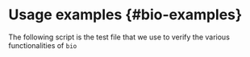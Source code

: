 # Usage examples {#bio-examples}

The following script is the test file that we use to verify the various functionalities of `bio`

```{bash, eval=FALSE, code=readLines("../test/bio_examples.sh")}
```
